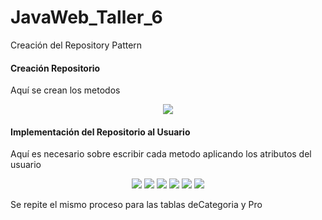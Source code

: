 # JavaWeb_Taller_6
Creación del Repository Pattern 

<h4>Creación Repositorio</h4>
<p>Aquí se crean los metodos </p>
<p align="center">
  <img src="https://github.com/Maria-06/JavaWeb_Taller_6/assets/128232148/a69c33c1-315b-48ea-ab45-5decd4a7f2ac">
</p>



<h4>Implementación del Repositorio al Usuario</h4>
<p>Aquí es necesario sobre escribir cada metodo aplicando los atributos del usuario</p>
<p align="center">
  
  <img src="https://github.com/Maria-06/JavaWeb_Taller_6/assets/128232148/271b3c72-3ceb-4667-a0fc-7068ed6a88f5">
  <img src="https://github.com/Maria-06/JavaWeb_Taller_6/assets/128232148/f030e352-ed27-4b0a-aa27-27f0818d28c7">
  <img src="https://github.com/Maria-06/JavaWeb_Taller_6/assets/128232148/f6710fb6-3379-40a5-b886-a041575642e3">
  <img src="https://github.com/Maria-06/JavaWeb_Taller_6/assets/128232148/ac8a1c86-a918-42e1-8c04-076a1a73ad7a">
  <img src="https://github.com/Maria-06/JavaWeb_Taller_6/assets/128232148/78b35e36-8044-4772-ada2-405238c927b3">
  <img src="https://github.com/Maria-06/JavaWeb_Taller_6/assets/128232148/7b4604e2-157b-4691-a112-4e6bc221d1bb">
</p>

<p>Se repite el mismo proceso para las tablas deCategoria y Pro</p>
